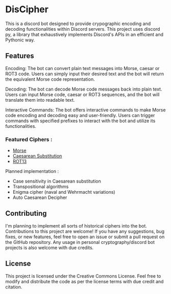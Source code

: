 # DisCipher

This is a discord bot designed to provide crypographic encoding and decoding functionalities within Discord servers.
This project uses discord py, a library that exhaustively implements Discord's APIs in an efficient and Pythonic way.

## Features

Encoding: The bot can convert plain text messages into Morse, caesar or ROT3 code. Users can simply input their desired text and the bot will return the equivalent Morse code representation.

Decoding: The bot can decode Morse code messages back into plain text. Users can input Morse code, caesar or ROT3 sequences, and the bot will translate them into readable text.


Interactive Commands: The bot offers interactive commands to make Morse code encoding and decoding easy and user-friendly. Users can trigger commands with specified prefixes to interact with the bot and utilize its functionalities.
### Featured Ciphers :
- [Morse](https://en.wikipedia.org/wiki/Morse_code)
- [Caesarean Substitution](https://en.wikipedia.org/wiki/Caesar_cipher)
- [ROT13](https://en.wikipedia.org/wiki/ROT13)

Planned implementation : 
- Case sensitivity in Caesarean substitution
- Transpositional algorithms
- Enigma cipher (naval and Wehrmacht variations)
- Auto Caesarean Decipher 

## Contributing

I'm planning to implement all sorts of historical ciphers into the bot.
Contributions to this project are welcome! If you have any suggestions, bug fixes, or new features, feel free to open an issue or submit a pull request on the GitHub repository.
Any usage in personal cryptography/discord bot projects is also welcome with due credits.


 ## License
 
This project is licensed under the Creative Commons License. Feel free to modify and distribute the code as per the license terms with due credit and citation.
